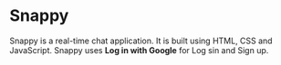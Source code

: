 Snappy
======
Snappy is a real-time chat application. It is built using HTML, CSS and JavaScript. Snappy uses **Log in with Google** for Log sin and Sign up.
